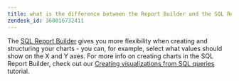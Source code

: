 ```yaml
---
title: what is the difference between the Report Builder and the SQL Report Builder?
zendesk_id: 360016732411
---
```


The [SQL Report Builder](../data-analyst/dev-reports/sql-rpt-bldr.md) gives you more flexibility when creating and structuring your charts - you can, for example, select what values should show on the X and Y axes. For more info on creating charts in the SQL Report Builder, check out our [Creating visualizations from SQL queries](../tutorials/create-visuals-from-sql.md) tutorial.
